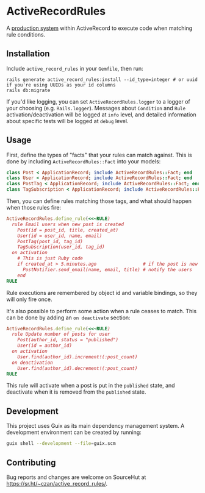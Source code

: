 # ActiveRecordRules

A [production system][] within ActiveRecord to execute code when matching rule conditions.

[production system]: https://en.wikipedia.org/wiki/Production_system_(computer_science)

## Installation

Include `active_record_rules` in your `Gemfile`, then run:

```shell
rails generate active_record_rules:install --id_type=integer # or uuid if you're using UUIDs as your id columns
rails db:migrate
```

If you'd like logging, you can set `ActiveRecordRules.logger` to a logger of your choosing (e.g. `Rails.logger`). Messages about `Condition` and `Rule` activation/deactivation will be logged at `info` level, and detailed information about specific tests will be logged at `debug` level.

## Usage

First, define the types of "facts" that your rules can match against. This is done by including `ActiveRecordRules::Fact` into your models:

```ruby
class Post < ApplicationRecord; include ActiveRecordRules::Fact; end
class User < ApplicationRecord; include ActiveRecordRules::Fact; end
class PostTag < ApplicationRecord; include ActiveRecordRules::Fact; end
class TagSubscription < ApplicationRecord; include ActiveRecordRules::Fact; end
```

Then, you can define rules matching those tags, and what should happen when those rules fire:

```ruby
ActiveRecordRules.define_rule(<<~RULE)
  rule Email users when new post is created
    Post(id = post_id, title, created_at)
    User(id = user_id, name, email)
    PostTag(post_id, tag_id)
    TagSubscription(user_id, tag_id)
  on activation
    # This is just Ruby code
    if created_at > 5.minutes.ago                 # if the post is new
      PostNotifier.send_email(name, email, title) # notify the users
    end
RULE
```

Rule executions are remembered by object id and variable bindings, so they will only fire once.

It's also possible to perform some action when a rule ceases to match. This can be done by adding an `on deactivate` section:

```ruby
ActiveRecordRules.define_rule(<<~RULE)
  rule Update number of posts for user
    Post(author_id, status = "published")
    User(id = author_id)
  on activation
    User.find(author_id).increment!(:post_count)
  on deactivation
    User.find(author_id).decrement!(:post_count)
RULE
```

This rule will activate when a post is put in the `published` state, and deactivate when it is removed from the `published` state.

## Development

This project uses Guix as its main dependency management system. A development environment can be created by running:

```sh
guix shell --development --file=guix.scm
```

## Contributing

Bug reports and changes are welcome on SourceHut at <https://sr.ht/~czan/active_record_rules/>.
